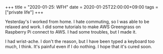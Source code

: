 +++
title =  "2020-01-25: WFH"
date = 2020-01-25T22:00:00+09:00
tags = ["private life"]
+++

Yesterday's I worked from home.
I hate commuting, so I was able to be relaxed and work.
I did some tutorials to make AWS Greengrass on Raspberry Pi connect to AWS.
I had some troubles, but I made it.

I had wrist-ache.
I don't the reason, but I have been typed a keyboard too much, I think.
It's painful even if I do nothing.
I hope that it's cured soon.
